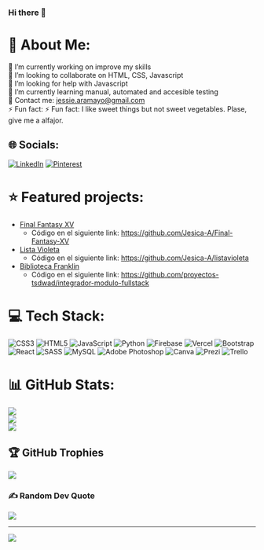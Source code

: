 ### Hi there 👋

<!--
**Jesica-A/Jesica-A** is a ✨ _special_ ✨ repository because its `README.md` (this file) appears on your GitHub profile.-->

# 💫 About Me:
🔭 I’m currently working on improve my skills<br>👯 I’m looking to collaborate on HTML, CSS, Javascript<br>🤝 I’m looking for help with Javascript<br>🌱 I’m currently learning manual, automated and accesible testing<br>💬 Contact me: jessie.aramayo@gmail.com<br>⚡ Fun fact: ⚡ Fun fact: I like sweet things but not sweet vegetables. Plase, give me a alfajor.


## 🌐 Socials:
[![LinkedIn](https://img.shields.io/badge/LinkedIn-%230077B5.svg?logo=linkedin&logoColor=white)](https://linkedin.com/in/jesica-aramayo) [![Pinterest](https://img.shields.io/badge/Pinterest-%23E60023.svg?logo=Pinterest&logoColor=white)](https://pinterest.com/jesicaaramayo) 


# ⭐ Featured projects: 
- [Final Fantasy XV](https://jesica-a.github.io/Final-Fantasy-XV/)  
    * Código en el siguiente link: https://github.com/Jesica-A/Final-Fantasy-XV
- [Lista Violeta](https://www.listavioleta.site/) 
    * Código en el siguiente link: https://github.com/Jesica-A/listavioleta
- [Biblioteca Franklin](https://proyectos-tsdwad.github.io/integrador-modulo-fullstack/frontend/pages/index.html) 
    * Código en el siguiente link: https://github.com/proyectos-tsdwad/integrador-modulo-fullstack


# 💻 Tech Stack:
![CSS3](https://img.shields.io/badge/css3-%231572B6.svg?style=for-the-badge&logo=css3&logoColor=white) ![HTML5](https://img.shields.io/badge/html5-%23E34F26.svg?style=for-the-badge&logo=html5&logoColor=white) ![JavaScript](https://img.shields.io/badge/javascript-%23323330.svg?style=for-the-badge&logo=javascript&logoColor=%23F7DF1E) ![Python](https://img.shields.io/badge/python-3670A0?style=for-the-badge&logo=python&logoColor=ffdd54) ![Firebase](https://img.shields.io/badge/firebase-%23039BE5.svg?style=for-the-badge&logo=firebase) ![Vercel](https://img.shields.io/badge/vercel-%23000000.svg?style=for-the-badge&logo=vercel&logoColor=white) ![Bootstrap](https://img.shields.io/badge/bootstrap-%23563D7C.svg?style=for-the-badge&logo=bootstrap&logoColor=white) ![React](https://img.shields.io/badge/react-%2320232a.svg?style=for-the-badge&logo=react&logoColor=%2361DAFB) ![SASS](https://img.shields.io/badge/SASS-hotpink.svg?style=for-the-badge&logo=SASS&logoColor=white) ![MySQL](https://img.shields.io/badge/mysql-%2300f.svg?style=for-the-badge&logo=mysql&logoColor=white) ![Adobe Photoshop](https://img.shields.io/badge/adobephotoshop-%2331A8FF.svg?style=for-the-badge&logo=adobephotoshop&logoColor=white) ![Canva](https://img.shields.io/badge/Canva-%2300C4CC.svg?style=for-the-badge&logo=Canva&logoColor=white) ![Prezi](https://img.shields.io/badge/Prezi-%23000000.svg?style=for-the-badge&logo=Prezi&logoColor=white) ![Trello](https://img.shields.io/badge/Trello-%23026AA7.svg?style=for-the-badge&logo=Trello&logoColor=white)
# 📊 GitHub Stats:
![](https://github-readme-stats.vercel.app/api?username=Jesica-A&theme=dark&hide_border=false&include_all_commits=true&count_private=true)<br/>
![](https://github-readme-streak-stats.herokuapp.com/?user=Jesica-A&theme=dark&hide_border=false)<br/>
![](https://github-readme-stats.vercel.app/api/top-langs/?username=Jesica-A&theme=dark&hide_border=false&include_all_commits=true&count_private=true&layout=compact)

## 🏆 GitHub Trophies
![](https://github-profile-trophy.vercel.app/?username=Jesica-A&theme=radical&no-frame=false&no-bg=false&margin-w=4)

### ✍️ Random Dev Quote
![](https://quotes-github-readme.vercel.app/api?type=horizontal&theme=radical)

---
[![](https://visitcount.itsvg.in/api?id=Jesica-A&icon=0&color=10)](https://visitcount.itsvg.in)

<!-- Proudly created with GPRM ( https://gprm.itsvg.in ) -->

